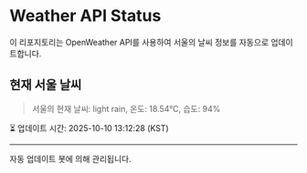 
# Weather API Status

이 리포지토리는 OpenWeather API를 사용하여 서울의 날씨 정보를 자동으로 업데이트합니다.

## 현재 서울 날씨
> 서울의 현재 날씨: light rain, 온도: 18.54°C, 습도: 94%

⏳ 업데이트 시간: 2025-10-10 13:12:28 (KST)

---
자동 업데이트 봇에 의해 관리됩니다.
